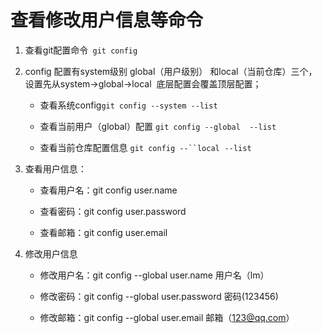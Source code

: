 # 查看修改用户信息等命令

1. 查看git配置命令``` git config```

2. config 配置有system级别 global（用户级别） 和local（当前仓库）三个， 设置先从system->global->local  底层配置会覆盖顶层配置；
   
   - 查看系统config``` git config --system --list ```
   
   - 查看当前用户（global）配置 ```git config --global  --list```
   
   - 查看当前仓库配置信息 `git config --``local`  `--list`

3. 查看用户信息：
   
   - 查看用户名：git config user.name
   
   - 查看密码：git config user.password
   
   - 查看邮箱：git config user.email

4. 修改用户信息
   
   - 修改用户名：git config --global user.name 用户名（lm）
   
   - 修改密码：git config --global user.password 密码(123456)
   
   - 修改邮箱：git config --global user.email 邮箱（123@qq.com）
